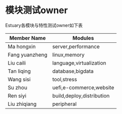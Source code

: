 模块测试owner
==========

Estuary各模块与特性测试owner如下表

Member Name|Modules
-|-
Ma hongxin|server,performance
Fang yuanzheng|linux,memory
Liu caili|language,virtualization
Tan liqing|database,bigdata
Wang sisi|tool,stress
Su zhou|uefi,e-commerce,website
Ren siyi|build,deploy,distribution
Liu zhiqiang|peripheral
